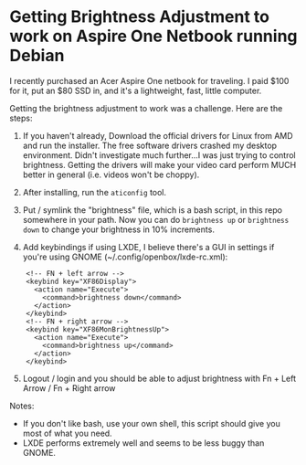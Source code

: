 # Getting Brightness Adjustment to work on Aspire One Netbook running Debian

I recently purchased an Acer Aspire One netbook for traveling. I paid $100 for it, put an $80 SSD in, and it's a lightweight, fast, little computer.

Getting the brightness adjustment to work was a challenge. Here are the steps:

1) If you haven't already, Download the official drivers for Linux from AMD and run the installer. The free software drivers crashed my desktop environment. Didn't investigate much further...I was just trying to control brightness. Getting the drivers will make your video card perform MUCH better in general (i.e. videos won't be choppy).

2) After installing, run the `aticonfig` tool.

3) Put / symlink the "brightness" file, which is a bash script, in this repo somewhere in your path. Now you can do `brightness up` or `brightness down` to change your brightness in 10% increments.

4) Add keybindings if using LXDE, I believe there's a GUI in settings if you're using GNOME (~/.config/openbox/lxde-rc.xml):

```
    <!-- FN + left arrow -->
    <keybind key="XF86Display">
      <action name="Execute">
        <command>brightness down</command>
      </action>
    </keybind>
    <!-- FN + right arrow -->
    <keybind key="XF86MonBrightnessUp">
      <action name="Execute">
        <command>brightness up</command>
      </action>
    </keybind>
```

5) Logout / login and you should be able to adjust brightness with Fn + Left Arrow / Fn + Right arrow

Notes:

- If you don't like bash, use your own shell, this script should give you most of what you need.
- LXDE performs extremely well and seems to be less buggy than GNOME.
